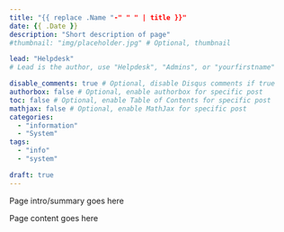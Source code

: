 ```yaml
---
title: "{{ replace .Name "-" " " | title }}"
date: {{ .Date }}
description: "Short description of page"
#thumbnail: "img/placeholder.jpg" # Optional, thumbnail

lead: "Helpdesk" 
# Lead is the author, use "Helpdesk", "Admins", or "yourfirstname"

disable_comments: true # Optional, disable Disqus comments if true
authorbox: false # Optional, enable authorbox for specific post
toc: false # Optional, enable Table of Contents for specific post
mathjax: false # Optional, enable MathJax for specific post
categories:
  - "information"
  - "System"
tags:
  - "info"
  - "system"

draft: true
---
```

Page intro/summary goes here
<!--more-->
Page content goes here


